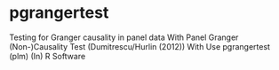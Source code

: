 # pgrangertest
Testing for Granger causality in panel data With Panel Granger (Non-)Causality Test (Dumitrescu/Hurlin (2012)) With Use pgrangertest (plm) (In) R Software
